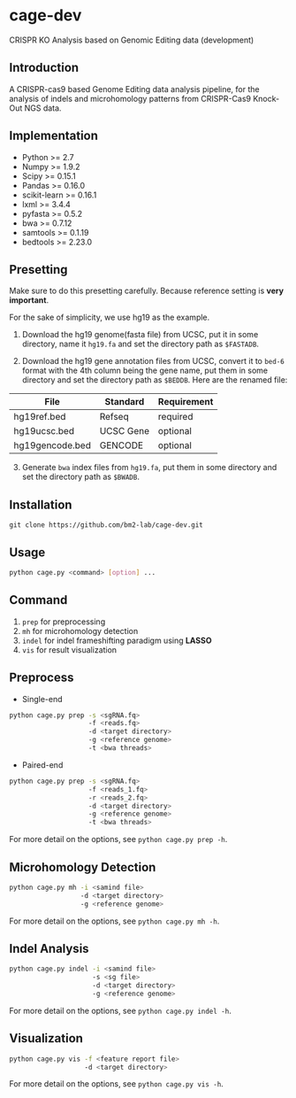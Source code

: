 # cage-dev
CRISPR KO Analysis based on Genomic Editing data (development)

## Introduction
A CRISPR-cas9 based Genome Editing data analysis pipeline, for the
analysis of indels and microhomology patterns from CRISPR-Cas9
Knock-Out NGS data.

## Implementation
* Python >= 2.7
* Numpy >= 1.9.2
* Scipy >= 0.15.1
* Pandas >= 0.16.0
* scikit-learn >= 0.16.1
* lxml >= 3.4.4
* pyfasta >= 0.5.2
* bwa >= 0.7.12
* samtools >= 0.1.19
* bedtools >= 2.23.0

## Presetting
Make sure to do this presetting carefully. Because reference setting
is **very important**.

For the sake of simplicity, we use hg19 as the example.

1. Download the hg19 genome(fasta file) from UCSC, put it in some
   directory, name it `hg19.fa` and set the directory path as
   `$FASTADB`.
   
2. Download the hg19 gene annotation files from UCSC, convert it to
   `bed-6` format with the 4th column being the gene name, put them in
   some directory and set the directory path as `$BEDDB`. Here are the
   renamed file:
>>
File | Standard | Requirement
------|-----|-----
hg19ref.bed | Refseq |required
hg19ucsc.bed | UCSC Gene | optional
hg19gencode.bed | GENCODE | optional

3. Generate `bwa` index files from `hg19.fa`, put them in some directory
   and set the directory path as `$BWADB`.

## Installation
```
git clone https://github.com/bm2-lab/cage-dev.git
```

## Usage
```bash
python cage.py <command> [option] ...
```

## Command
1. `prep` for preprocessing
2. `mh` for microhomology detection
3. `indel` for indel frameshifting paradigm using **LASSO**
4. `vis` for result visualization

## Preprocess
* Single-end
```bash
python cage.py prep -s <sgRNA.fq>
	                -f <reads.fq>
	                -d <target directory>
                    -g <reference genome>
					-t <bwa threads>
```

* Paired-end
```bash
python cage.py prep -s <sgRNA.fq>
                    -f <reads_1.fq>
					-r <reads_2.fq>
					-d <target directory>
					-g <reference genome>
					-t <bwa threads>
```
For more detail on the options, see `python cage.py prep -h`.

## Microhomology Detection
```bash
python cage.py mh -i <samind file>
                  -d <target directory>
	              -g <reference genome>
```
For more detail on the options, see `python cage.py mh -h`.

## Indel Analysis
```bash
python cage.py indel -i <samind file>
                     -s <sg file>
                     -d <target directory>
	                 -g <reference genome>
```
For more detail on the options, see `python cage.py indel -h`.

## Visualization
```bash
python cage.py vis -f <feature report file>
                   -d <target directory>
```
For more detail on the options, see `python cage.py vis -h`.				
